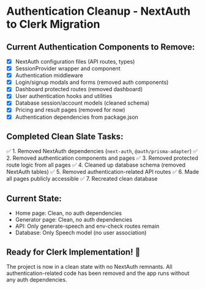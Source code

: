 # Authentication Cleanup - NextAuth to Clerk Migration

## Current Authentication Components to Remove:
- [x] NextAuth configuration files (API routes, types)
- [x] SessionProvider wrapper and component
- [x] Authentication middleware
- [x] Login/signup modals and forms (removed auth components)
- [x] Dashboard protected routes (removed dashboard)
- [x] User authentication hooks and utilities
- [x] Database session/account models (cleaned schema)
- [x] Pricing and result pages (removed for now)
- [x] Authentication dependencies from package.json

## Completed Clean Slate Tasks:
✅ 1. Removed NextAuth dependencies (`next-auth`, `@auth/prisma-adapter`)
✅ 2. Removed authentication components and pages
✅ 3. Removed protected route logic from all pages
✅ 4. Cleaned up database schema (removed NextAuth tables)
✅ 5. Removed authentication-related API routes
✅ 6. Made all pages publicly accessible
✅ 7. Recreated clean database

## Current State:
- Home page: Clean, no auth dependencies
- Generator page: Clean, no auth dependencies
- API: Only generate-speech and env-check routes remain
- Database: Only Speech model (no user association)

## Ready for Clerk Implementation! 🎉

The project is now in a clean state with no NextAuth remnants. All authentication-related code has been removed and the app runs without any auth dependencies.

